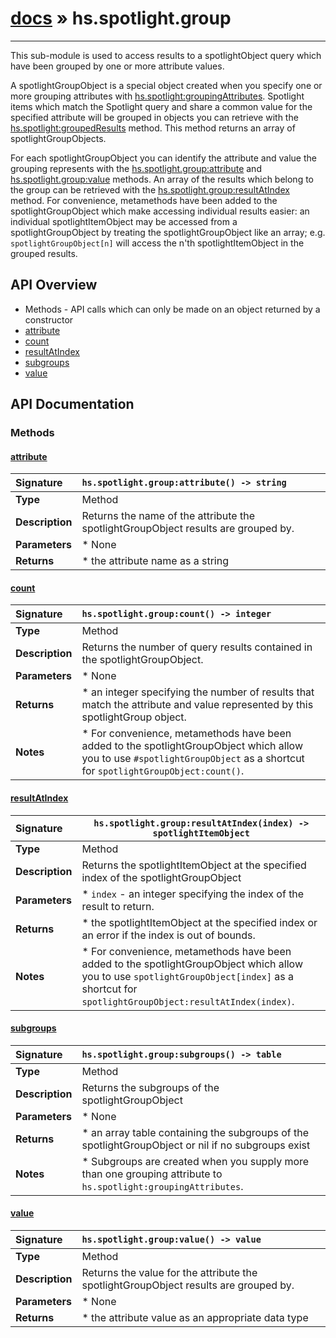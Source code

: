# [docs](index.md) » hs.spotlight.group
---

This sub-module is used to access results to a spotlightObject query which have been grouped by one or more attribute values.

A spotlightGroupObject is a special object created when you specify one or more grouping attributes with [hs.spotlight:groupingAttributes](#groupingAttributes). Spotlight items which match the Spotlight query and share a common value for the specified attribute will be grouped in objects you can retrieve with the [hs.spotlight:groupedResults](#groupedResults) method. This method returns an array of spotlightGroupObjects.

For each spotlightGroupObject you can identify the attribute and value the grouping represents with the [hs.spotlight.group:attribute](#attribute) and [hs.spotlight.group:value](#value) methods.  An array of the results which belong to the group can be retrieved with the [hs.spotlight.group:resultAtIndex](#resultAtIndex) method.  For convenience, metamethods have been added to the spotlightGroupObject which make accessing individual results easier:  an individual spotlightItemObject may be accessed from a spotlightGroupObject by treating the spotlightGroupObject like an array; e.g. `spotlightGroupObject[n]` will access the n'th spotlightItemObject in the grouped results.

## API Overview
* Methods - API calls which can only be made on an object returned by a constructor
 * [attribute](#attribute)
 * [count](#count)
 * [resultAtIndex](#resultatindex)
 * [subgroups](#subgroups)
 * [value](#value)

## API Documentation

### Methods

#### [attribute](#attribute)
| <span style="float: left;">**Signature**</span> | <span style="float: left;">`hs.spotlight.group:attribute() -> string` </span>                                                          |
| -----------------------------------------------------|---------------------------------------------------------------------------------------------------------|
| **Type**                                             | Method                                                                                         |
| **Description**                                      | Returns the name of the attribute the spotlightGroupObject results are grouped by.                                                                                         |
| **Parameters**                                       |  * None                                       |
| **Returns**                                          |  * the attribute name as a string                                                |

#### [count](#count)
| <span style="float: left;">**Signature**</span> | <span style="float: left;">`hs.spotlight.group:count() -> integer` </span>                                                          |
| -----------------------------------------------------|---------------------------------------------------------------------------------------------------------|
| **Type**                                             | Method                                                                                         |
| **Description**                                      | Returns the number of query results contained in the spotlightGroupObject.                                                                                         |
| **Parameters**                                       |  * None                                       |
| **Returns**                                          |  * an integer specifying the number of results that match the attribute and value represented by this spotlightGroup object.                                                |
| **Notes**                                            |  * For convenience, metamethods have been added to the spotlightGroupObject which allow you to use `#spotlightGroupObject` as a shortcut for `spotlightGroupObject:count()`.                                                      |

#### [resultAtIndex](#resultatindex)
| <span style="float: left;">**Signature**</span> | <span style="float: left;">`hs.spotlight.group:resultAtIndex(index) -> spotlightItemObject` </span>                                                          |
| -----------------------------------------------------|---------------------------------------------------------------------------------------------------------|
| **Type**                                             | Method                                                                                         |
| **Description**                                      | Returns the spotlightItemObject at the specified index of the spotlightGroupObject                                                                                         |
| **Parameters**                                       |  * `index` - an integer specifying the index of the result to return.                                       |
| **Returns**                                          |  * the spotlightItemObject at the specified index or an error if the index is out of bounds.                                                |
| **Notes**                                            |  * For convenience, metamethods have been added to the spotlightGroupObject which allow you to use `spotlightGroupObject[index]` as a shortcut for `spotlightGroupObject:resultAtIndex(index)`.                                                      |

#### [subgroups](#subgroups)
| <span style="float: left;">**Signature**</span> | <span style="float: left;">`hs.spotlight.group:subgroups() -> table` </span>                                                          |
| -----------------------------------------------------|---------------------------------------------------------------------------------------------------------|
| **Type**                                             | Method                                                                                         |
| **Description**                                      | Returns the subgroups of the spotlightGroupObject                                                                                         |
| **Parameters**                                       |  * None                                       |
| **Returns**                                          |  * an array table containing the subgroups of the spotlightGroupObject or nil if no subgroups exist                                                |
| **Notes**                                            |  * Subgroups are created when you supply more than one grouping attribute to `hs.spotlight:groupingAttributes`.                                                      |

#### [value](#value)
| <span style="float: left;">**Signature**</span> | <span style="float: left;">`hs.spotlight.group:value() -> value` </span>                                                          |
| -----------------------------------------------------|---------------------------------------------------------------------------------------------------------|
| **Type**                                             | Method                                                                                         |
| **Description**                                      | Returns the value for the attribute the spotlightGroupObject results are grouped by.                                                                                         |
| **Parameters**                                       |  * None                                       |
| **Returns**                                          |  * the attribute value as an appropriate data type                                                |

